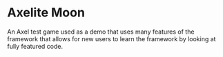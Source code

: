 Axelite Moon
====

An Axel test game used as a demo that uses many features of the framework that allows for new users to learn the framework by looking at fully featured code.